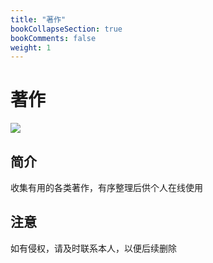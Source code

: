 ```yaml
---
title: "著作"
bookCollapseSection: true
bookComments: false
weight: 1
---
```


# 著作

![](https://ovo.btwoa.com/img/gif/NASN.gif)

## 简介

收集有用的各类著作，有序整理后供个人在线使用

## 注意

如有侵权，请及时联系本人，以便后续删除